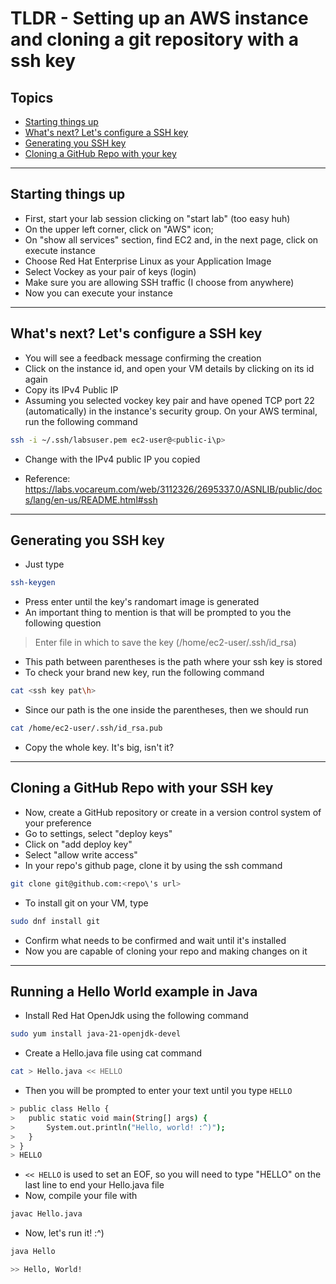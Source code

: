 # TLDR - Setting up an AWS instance and cloning a git repository with a ssh key

## Topics
- [Starting things up](#starting-things-up)
- [What's next? Let's configure a SSH key](#whats-next-lets-configure-a-ssh-key)
- [Generating you SSH key](#generating-you-ssh-key)
- [Cloning a GitHub Repo with your key](#cloning-a-github-repo-with-your-ssh-key)

---

## Starting things up
- First, start your lab session clicking on "start lab" (too easy huh)
- On the upper left corner, click on "AWS" icon;
- On "show all services" section, find EC2 and, in the next page, click on execute instance
- Choose Red Hat Enterprise Linux as your Application Image
- Select Vockey as your pair of keys (login)
- Make sure you are allowing SSH traffic (I choose from anywhere)
- Now you can execute your instance

---

## What's next? Let's configure a SSH key
- You will see a feedback message confirming the creation
- Click on the instance id, and open your VM details by clicking on its id again
- Copy its IPv4 Public IP
- Assuming you selected vockey key pair and have opened TCP port 22 (automatically) in the instance's security group. On your AWS terminal, run the following command

```bash
ssh -i ~/.ssh/labsuser.pem ec2-user@<public-i\p>
```

- Change <public-ip> with the IPv4 public IP you copied
	
- Reference: https://labs.vocareum.com/web/3112326/2695337.0/ASNLIB/public/docs/lang/en-us/README.html#ssh

---

## Generating you SSH key
- Just type
	
```bash
ssh-keygen
```
	
- Press enter until the key's randomart image is generated
- An important thing to mention is that will be prompted to you the following question
	
> Enter file in which to save the key (/home/ec2-user/.ssh/id_rsa)

- This path between parentheses is the path where your ssh key is stored
- To check your brand new key, run the following command

```bash
cat <ssh key pat\h>
```
	
- Since our path is the one inside the parentheses, then we should run

```bash
cat /home/ec2-user/.ssh/id_rsa.pub
```

- Copy the whole key. It's big, isn't it?

---

## Cloning a GitHub Repo with your SSH key
- Now, create a GitHub repository or create in a version control system of your preference
- Go to settings, select "deploy keys"
- Click on "add deploy key"
- Select "allow write access"
- In your repo's github page, clone it by using the ssh command

```bash
git clone git@github.com:<repo\'s url>
```

- To install git on your VM, type

```bash
sudo dnf install git
```

- Confirm what needs to be confirmed and wait until it's installed
- Now you are capable of cloning your repo and making changes on it 

---

## Running a Hello World example in Java
- Install Red Hat OpenJdk using the following command

```bash
sudo yum install java-21-openjdk-devel
```

- Create a Hello.java file using cat command

```bash
cat > Hello.java << HELLO
```
- Then you will be prompted to enter your text until you type `HELLO`

```bash
> public class Hello {
>	public static void main(String[] args) {
>		System.out.println("Hello, world! :^)");
>	}
> }
> HELLO
```

- `<< HELLO` is used to set an EOF, so you will need to type "HELLO" on the last line to end your Hello.java file
- Now, compile your file with

```bash
javac Hello.java
```

- Now, let's run it! :^)

```bash
java Hello

>> Hello, World!
```
